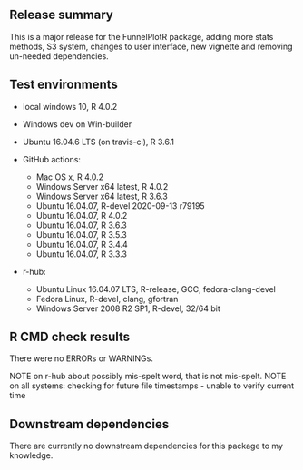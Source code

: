 ## Release summary
This is a major release for the FunnelPlotR package, adding more stats methods, S3 system, changes to user interface, new vignette and removing un-needed dependencies.

## Test environments
* local windows 10, R 4.0.2
* Windows dev on Win-builder
* Ubuntu 16.04.6 LTS (on travis-ci), R 3.6.1

* GitHub actions:
  * Mac OS x, R 4.0.2
  * Windows Server x64 latest, R 4.0.2
  * Windows Server x64 latest, R 3.6.3
  * Ubuntu 16.04.07, R-devel 2020-09-13 r79195
  * Ubuntu 16.04.07, R 4.0.2
  * Ubuntu 16.04.07, R 3.6.3
  * Ubuntu 16.04.07, R 3.5.3
  * Ubuntu 16.04.07, R 3.4.4
  * Ubuntu 16.04.07, R 3.3.3
  

* r-hub:
  * Ubuntu Linux 16.04.07 LTS, R-release, GCC, fedora-clang-devel
  * Fedora Linux, R-devel, clang, gfortran
  * Windows Server 2008 R2 SP1, R-devel, 32/64 bit

## R CMD check results
There were no ERRORs or WARNINGs.

NOTE on r-hub about possibly mis-spelt word, that is not mis-spelt.
NOTE on all systems: checking for future file timestamps - unable to verify current time


## Downstream dependencies
There are currently no downstream dependencies for this package to my knowledge.
